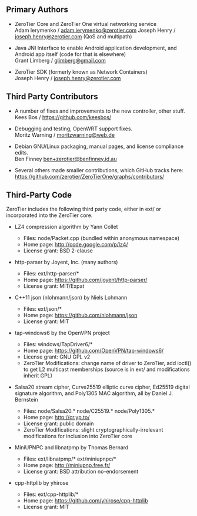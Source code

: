 ## Primary Authors

 * ZeroTier Core and ZeroTier One virtual networking service<br>
   Adam Ierymenko / adam.ierymenko@zerotier.com
   Joseph Henry / joseph.henry@zerotier.com (QoS and multipath)

 * Java JNI Interface to enable Android application development, and Android app itself (code for that is elsewhere)<br>
   Grant Limberg / glimberg@gmail.com

 * ZeroTier SDK (formerly known as Network Containers)<br>
   Joseph Henry / joseph.henry@zerotier.com

## Third Party Contributors

 * A number of fixes and improvements to the new controller, other stuff.<br>
   Kees Bos / https://github.com/keesbos/

 * Debugging and testing, OpenWRT support fixes.<br>
   Moritz Warning / moritzwarning@web.de

 * Debian GNU/Linux packaging, manual pages, and license compliance edits.<br>
   Ben Finney <ben+zerotier@benfinney.id.au>

 * Several others made smaller contributions, which GitHub tracks here:<br>
   https://github.com/zerotier/ZeroTierOne/graphs/contributors/

## Third-Party Code

ZeroTier includes the following third party code, either in ext/ or incorporated into the ZeroTier core.

 * LZ4 compression algorithm by Yann Collet

   * Files: node/Packet.cpp (bundled within anonymous namespace)
   * Home page: http://code.google.com/p/lz4/
   * License grant: BSD 2-clause

 * http-parser by Joyent, Inc. (many authors)

   * Files: ext/http-parser/*
   * Home page: https://github.com/joyent/http-parser/
   * License grant: MIT/Expat

 * C++11 json (nlohmann/json) by Niels Lohmann

   * Files: ext/json/*
   * Home page: https://github.com/nlohmann/json
   * License grant: MIT

 * tap-windows6 by the OpenVPN project

   * Files: windows/TapDriver6/*
   * Home page: https://github.com/OpenVPN/tap-windows6/
   * License grant: GNU GPL v2
   * ZeroTier Modifications: change name of driver to ZeroTier, add ioctl() to get L2 multicast memberships (source is in ext/ and modifications inherit GPL)

 * Salsa20 stream cipher, Curve25519 elliptic curve cipher, Ed25519 digital signature algorithm, and Poly1305 MAC algorithm, all by Daniel J. Bernstein

   * Files: node/Salsa20.* node/C25519.* node/Poly1305.*
   * Home page: http://cr.yp.to/
   * License grant: public domain
   * ZeroTier Modifications: slight cryptographically-irrelevant modifications for inclusion into ZeroTier core

 * MiniUPNPC and libnatpmp by Thomas Bernard

   * Files: ext/libnatpmp/* ext/miniupnpc/*
   * Home page: http://miniupnp.free.fr/
   * License grant: BSD attribution no-endorsement

 * cpp-httplib by yhirose

   * Files: ext/cpp-httplib/*
   * Home page: https://github.com/yhirose/cpp-httplib
   * License grant: MIT
